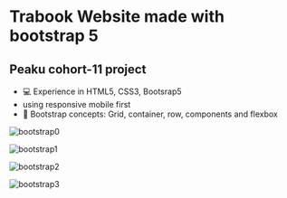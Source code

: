 # Trabook Website made with bootstrap 5
## Peaku cohort-11 project

- 💻 Experience in HTML5, CSS3, Bootsrap5 
- using responsive mobile first
- 🎨 Bootstrap concepts: Grid, container, row, components and flexbox


  
![bootstrap0](https://github.com/ruben-duarte/gitPractice/assets/107430911/92596ffd-f07b-404f-b4d1-c4a6bc6e2f23)



![bootstrap1](https://github.com/ruben-duarte/gitPractice/assets/107430911/ab138e8a-d517-47ca-ae55-80897e55b7c7)



![bootstrap2](https://github.com/ruben-duarte/gitPractice/assets/107430911/62344fc0-e899-48f8-ba6b-c6c6f9a5931d)



![bootstrap3](https://github.com/ruben-duarte/gitPractice/assets/107430911/60561562-7c26-4b76-ba26-5437e7ccf4ee)
